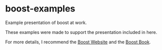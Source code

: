 # boost-examples
Example presentation of boost at work.

These examples were made to support the presentation included in here.

For more details, I recommend the [Boost Website](http://www.boost.org) and the [Boost Book](http://theboostcpplibraries.com/).
